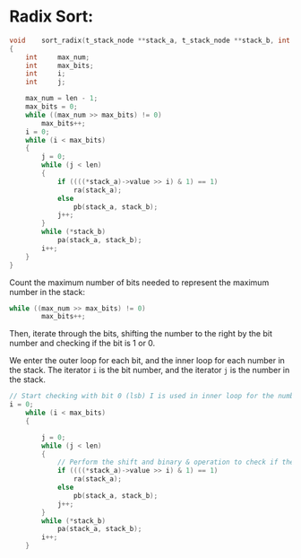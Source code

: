 # Radix Sort:

```c
void	sort_radix(t_stack_node **stack_a, t_stack_node **stack_b, int len)
{
	int		max_num;
	int		max_bits;
	int		i;
	int		j;

	max_num = len - 1;
	max_bits = 0;
	while ((max_num >> max_bits) != 0)
		max_bits++;
	i = 0;
	while (i < max_bits)
	{
		j = 0;
		while (j < len)
		{
			if ((((*stack_a)->value >> i) & 1) == 1)
				ra(stack_a);
			else
				pb(stack_a, stack_b);
			j++;
		}
		while (*stack_b)
			pa(stack_a, stack_b);
		i++;
	}
}
```

Count the maximum number of bits needed to represent the maximum number in the stack:
```c
while ((max_num >> max_bits) != 0)
		max_bits++;
```

Then, iterate through the bits, shifting the number to the right by the bit number and checking if the bit is 1 or 0.

We enter the outer loop for each bit, and the inner loop for each number in the stack. The iterator `i` is the bit number, and the iterator `j` is the number in the stack.
```c
// Start checking with bit 0 (lsb) I is used in inner loop for the number of bits in the binary shift.
i = 0;
	while (i < max_bits)
	{

		j = 0;
		while (j < len)
		{
			// Perform the shift and binary & operation to check if the bit is 1 or 0.
			if ((((*stack_a)->value >> i) & 1) == 1)
				ra(stack_a);
			else
				pb(stack_a, stack_b);
			j++;
		}
		while (*stack_b)
			pa(stack_a, stack_b);
		i++;
	}
```


```c

```
